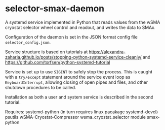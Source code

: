 # selector-smax-daemon

A systemd service implemented in Python that reads values from the wSMA cryostat selector wheel control and readout, and writes the data to SMAx.

Configuration of the daemon is set in the JSON format config file `selector_config.json`.

Service structure is based on tutorials at https://alexandra-zaharia.github.io/posts/stopping-python-systemd-service-cleanly/ and https://github.com/torfsen/python-systemd-tutorial

Service is set up to use `SIGINT` to safely stop the process.  This is caught with a `try/except` statement around the service event loop as `KeyboardInterrupt`, allowing closing of open pipes and files, and other shutdown procedures to be called.

Installation as both a user and system service is described in the second tutorial.

Requires:
systemd-python (in turn requires linux pacakage systemd-devel)
psutils
wSMA-Cryostat-Compressor wsma_cryostat_selector module
smax-python